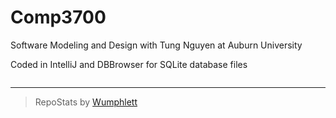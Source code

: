 # Comp3700

Software Modeling and Design with Tung Nguyen at Auburn University

Coded in IntelliJ and DBBrowser for SQLite database files

```{VIEWS_CHART}
```

---

> RepoStats by [Wumphlett](https://github.com/Wumphlett)
